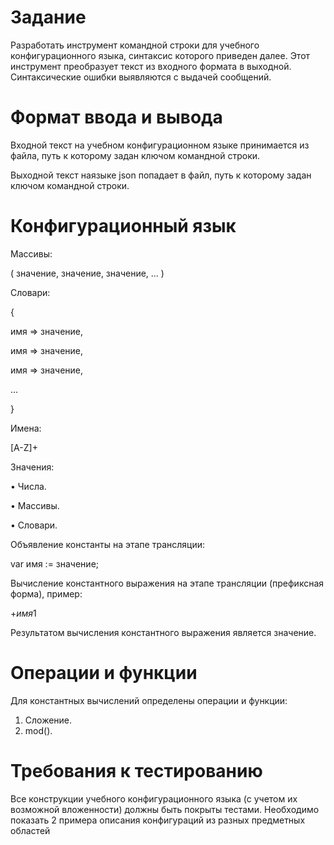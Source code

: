 # Задание
Разработать инструмент командной строки для учебного конфигурационного
языка, синтаксис которого приведен далее. Этот инструмент преобразует текст из
входного формата в выходной. Синтаксические ошибки выявляются с выдачей
сообщений.

# Формат ввода и вывода
Входной текст на учебном конфигурационном языке принимается из
файла, путь к которому задан ключом командной строки.

Выходной текст наязыке json попадает в файл, путь к которому задан ключом командной строки.

# Конфигурационный язык
Массивы:

( значение, значение, значение, ... )

Словари:

{

   имя => значение,
 
   имя => значение,
 
   имя => значение,
 
   ...
 
}

Имена:

[A-Z]+

Значения:

• Числа.

• Массивы.

• Словари.

Объявление константы на этапе трансляции:

var имя := значение;

Вычисление константного выражения на этапе трансляции (префиксная  форма), пример:

$+ имя 1$

Результатом вычисления константного выражения является значение.

# Операции и функции
Для константных вычислений определены операции и функции:
1. Сложение.
2. mod().

# Требования к тестированию
Все конструкции учебного конфигурационного языка (с учетом их
возможной вложенности) должны быть покрыты тестами. Необходимо показать 2
примера описания конфигураций из разных предметных областей
